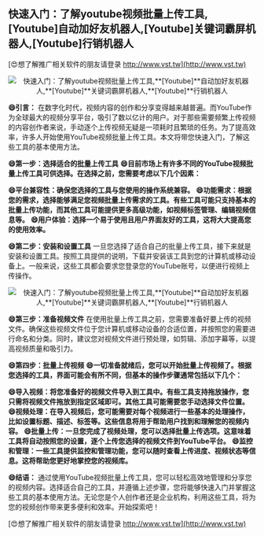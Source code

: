 ## **快速入门：了解youtube视频批量上传工具,**[Youtube]**自动加好友机器人,**[Youtube]**关键词霸屏机器人,**[Youtube]**行销机器人**

[😍想了解推广相关软件的朋友请登录 http://www.vst.tw](http://www.vst.tw)

 <center><img src="https://vst.tw/MP4/tuiguang/png/1.png" alt="快速入门：了解youtube视频批量上传工具,**[Youtube]**自动加好友机器人,**[Youtube]**关键词霸屏机器人,**[Youtube]**行销机器人"></center>

**😄引言：**
在数字化时代，视频内容的创作和分享变得越来越普遍。而YouTube作为全球最大的视频分享平台，吸引了数以亿计的用户。对于那些需要频繁上传视频的内容创作者来说，手动逐个上传视频无疑是一项耗时且繁琐的任务。为了提高效率，许多人开始使用YouTube视频批量上传工具。本文将带您快速入门，了解这些工具的基本使用方法。

**😄第一步：选择适合的批量上传工具**
**😄目前市场上有许多不同的YouTube视频批量上传工具可供选择。在选择之前，您需要考虑以下几个因素：**

**😄平台兼容性：确保您选择的工具与您使用的操作系统兼容。**
**😄功能需求：根据您的需求，选择能够满足您视频批量上传需求的工具。有些工具可能只支持基本的批量上传功能，而其他工具可能提供更多高级功能，如视频标签管理、编辑视频信息等。**
**😄用户体验：选择一个易于使用且用户界面友好的工具，这将大大提高您的使用效率。**

**😄第二步：安装和设置工具**
一旦您选择了适合自己的批量上传工具，接下来就是安装和设置工具。按照工具提供的说明，下载并安装该工具到您的计算机或移动设备上。一般来说，这些工具都会要求您登录您的YouTube账号，以便进行视频上传操作。

 <center><img src="https://vst.tw/MP4/tuiguang/png/1.png" alt="快速入门：了解youtube视频批量上传工具,**[Youtube]**自动加好友机器人,**[Youtube]**关键词霸屏机器人,**[Youtube]**行销机器人"></center>

**😄第三步：准备视频文件**
在使用批量上传工具之前，您需要准备好要上传的视频文件。确保这些视频文件位于您计算机或移动设备的合适位置，并按照您的需要进行命名和分类。同时，建议您对视频文件进行预处理，如剪辑、添加字幕等，以提高视频质量和吸引力。

**😄第四步：批量上传视频**
**😄一切准备就绪后，您可以开始批量上传视频了。根据您选择的工具，界面可能会有所不同，但基本的操作步骤通常包括以下几个：**

**😄导入视频：将您准备好的视频文件导入到工具中。有些工具支持拖放操作，您只需将视频文件拖放到指定区域即可。其他工具可能需要您手动选择文件位置。**
**😄视频处理：在导入视频后，您可能需要对每个视频进行一些基本的处理操作，比如设置标题、描述、标签等。这些信息将用于帮助用户找到和理解您的视频内容。**
**😄批量上传：一旦您完成了视频处理，您可以选择批量上传选项。这意味着工具将自动按照您的设置，逐个上传您选择的视频文件到YouTube平台。**
**😄监控和管理：一些工具提供监控和管理功能，您可以随时查看上传进度、视频状态等信息。这将帮助您更好地掌控您的视频库。**

**😄结语：**
通过使用YouTube视频批量上传工具，您可以轻松高效地管理和分享您的视频内容。选择适合自己的工具，并遵循上述步骤，您将能够快速入门并掌握这些工具的基本使用方法。无论您是个人创作者还是企业机构，利用这些工具，将为您的视频创作带来更多便利和效率。开始探索吧！

[😍想了解推广相关软件的朋友请登录 http://www.vst.tw](http://www.vst.tw)



